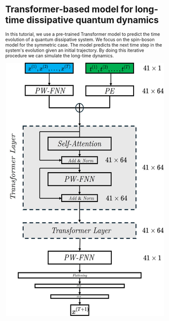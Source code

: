 # Transformer-based model for long-time dissipative quantum dynamics

In this tutorial, we use a pre-trained Transformer model to predict the time evolution of a quantum dissipative system. We focus on the spin-boson model for the symmetric case. 
The model predicts the next time step in the system's evolution given an initial trajectory.  By doing this iterative procedure we can simulate the long-time dynamics.  

<p align="center" width="100%">
  <img src="https://github.com/leherrer/Transformer_QD/blob/main/figures/Trans_model.jpg" alt="Trans_model" width="500" height="800"/>
</p>
